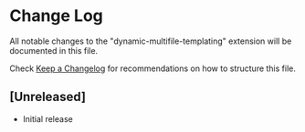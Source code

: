 # Change Log

All notable changes to the "dynamic-multifile-templating" extension will be documented in this file.

Check [Keep a Changelog](http://keepachangelog.com/) for recommendations on how to structure this file.

## [Unreleased]

- Initial release